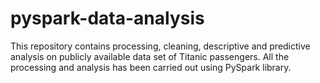 # pyspark-data-analysis
This repository contains processing, cleaning, descriptive and predictive analysis on publicly available data set of Titanic passengers. All the processing and analysis has been carried out using PySpark library.
